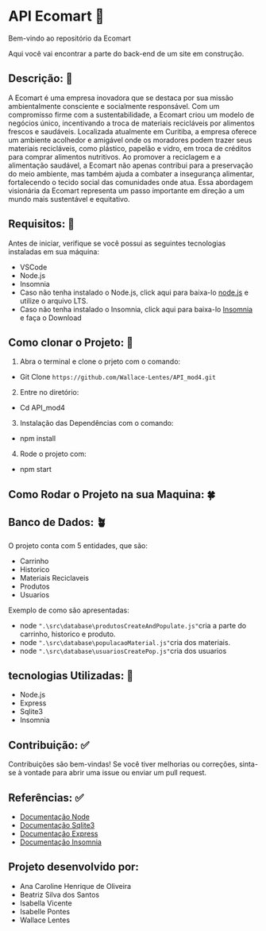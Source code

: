 # API Ecomart 🌿

Bem-vindo ao repositório da Ecomart

Aqui você vai encontrar a parte do back-end de um site em construção. 

## Descrição: 🌱

A Ecomart é uma empresa inovadora que se destaca por sua missão ambientalmente consciente e socialmente responsável. Com um compromisso firme com a sustentabilidade, a Ecomart criou um modelo de negócios único, incentivando a troca de materiais recicláveis por alimentos frescos e saudáveis. Localizada atualmente em Curitiba, a empresa oferece um ambiente acolhedor e amigável onde os moradores podem trazer seus materiais recicláveis, como plástico, papelão e vidro, em troca de créditos para comprar alimentos nutritivos. Ao promover a reciclagem e a alimentação saudável, a Ecomart não apenas contribui para a preservação do meio ambiente, mas também ajuda a combater a insegurança alimentar, fortalecendo o tecido social das comunidades onde atua. Essa abordagem visionária da Ecomart representa um passo importante em direção a um mundo mais sustentável e equitativo.

## Requisitos: 🌴

Antes de iniciar, verifique se você possui as seguintes tecnologias instaladas em sua máquina:

- VSCode
- Node.js
- Insomnia
- Caso não tenha instalado o Node.js, click aqui para baixa-lo [node.js](https://nodejs.org/pt-br/download) e utilize o arquivo LTS.
- Caso não tenha instalado o Insomnia, click aqui para baixa-lo [Insomnia](https://insomnia.rest/download) e faça o Download

## Como clonar o Projeto: 🌵

1. Abra o terminal e clone o prjeto com o comando:
- Git Clone `https://github.com/Wallace-Lentes/API_mod4.git`
2. Entre no diretório:
- Cd API_mod4
3. Instalação das Dependências com o comando:
- npm install
4. Rode o projeto com:
- npm start

## Como Rodar o Projeto na sua Maquina: 🍀

## Banco de Dados:  🪴

O projeto conta com 5 entidades, que são:

- Carrinho 
- Historico
- Materiais Reciclaveis 
- Produtos
- Usuarios 

Exemplo de como são apresentadas: 

- node `".\src\database\produtosCreateAndPopulate.js"`cria a parte do carrinho, historico e produto.
- node `".\src\database\populacaoMaterial.js"`cria dos materiais.
- node `".\src\database\usuariosCreatePop.js"`cria dos usuarios


## tecnologias Utilizadas: 📌

- Node.js
- Express
- Sqlite3
- Insomnia

## Contribuição: ✅

Contribuições são bem-vindas! Se você tiver melhorias ou correções, sinta-se à vontade para abrir uma issue ou enviar um pull request.

## Referências: ✅

- [Documentação Node](https://nodejs.org/en/)
- [Documentação Sqlite3](https://www.sqlite.org/docs.html)
- [Documentação Express](https://expressjs.com/pt-br/)
- [Documentação Insomnia](https://insomnia.rest/)

## Projeto desenvolvido por:

- Ana Caroline Henrique de Oliveira
- Beatriz Silva dos Santos
- Isabella Vicente
- Isabelle Pontes 
- Wallace Lentes
